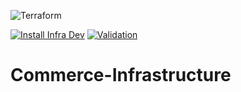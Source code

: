 ![Terraform](https://img.shields.io/badge/terraform-%235835CC.svg?style=for-the-badge&logo=terraform&logoColor=white)

[![Install Infra Dev](https://github.com/ebomart/commerce-infrastructure/actions/workflows/apply_dev.yml/badge.svg)](https://github.com/ebomart/commerce-infrastructure/actions/workflows/apply_dev.yml)
[![Validation](https://github.com/ebomart/commerce-infrastructure/actions/workflows/test_terraform.yml/badge.svg)](https://github.com/ebomart/commerce-infrastructure/actions/workflows/test_terraform.yml)

# Commerce-Infrastructure
